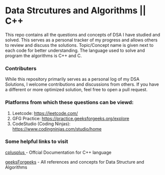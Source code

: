 # Data Strcutures and Algorithms || C++

This repo contains all the questions and concepts of DSA I have studied and solved. This serves as a personal tracker of my progress and allows others to review and discuss the solutions. Topic/Concept name is given next to each code for better understanding.
The language used to solve and program the algorithms is C++ and C.

### Contributers
While this repository primarily serves as a personal log of my DSA Solutions, I welcome contributions and discussions from others. If you have a different or more optimized solution, feel free to open a pull request.

### Platforms from which these questions can be viewd: 
1. Leetcode: https://leetcode.com/
2. GFG Practice: https://practice.geeksforgeeks.org/explore
3. CodeStudio (Coding Ninjas): https://www.codingninjas.com/studio/home

### Some helpful links to visit

[cplusplus ](https://cplusplus.com/)-  Offcial Documentation for C++ language

[geeksForgeeks](https://www.geeksforgeeks.org/data-structures/) - All references and concepts for Data Structure and Algorithms



